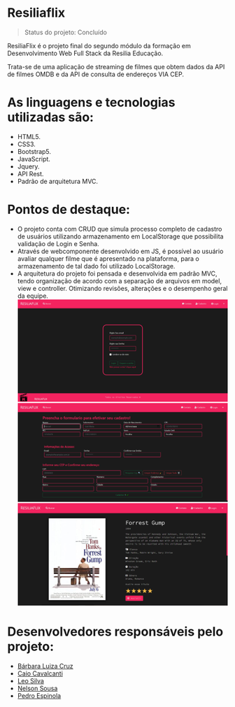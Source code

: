# <h1>Resiliaflix</h1>
> Status do projeto: Concluído

<p>ResiliaFlix é o projeto final do segundo módulo da formação em Desenvolvimento Web Full Stack da Resilia Educação.</p>
<p>Trata-se de uma aplicação de streaming de filmes que obtem dados da API de filmes OMDB e da API de consulta de endereços VIA CEP.</p>

# As linguagens e tecnologias utilizadas são:
* HTML5.
* CSS3.
* Bootstrap5.
* JavaScript.
* Jquery.
* API Rest.
* Padrão de arquitetura MVC.

# Pontos de destaque:
 * O projeto conta com CRUD que simula processo completo de cadastro de usuários utilizando armazenamento em LocalStorage que possibilita validação de Login e Senha.
 * Através de webcomponente desenvolvido em JS, é possível ao usuário avaliar qualquer filme que é apresentado na plataforma, para o armazenamento de tal dado foi utilizado LocalStorage.
 * A arquitetura do projeto foi pensada e desenvolvida em padrão MVC, tendo organização de acordo com a separação de arquivos em model, view e controller. Otimizando revisões, alterações e o desempenho geral da equipe.
  ![Página de login](https://github.com/PedroEspinola/projeto-resiliaflix/blob/master/view/assets/img/Readme/login.PNG)
  ![Página de cadastro](https://github.com/PedroEspinola/projeto-resiliaflix/blob/master/view/assets/img/Readme/crud.PNG)
  ![Página de informações de filmes](https://github.com/PedroEspinola/projeto-resiliaflix/blob/master/view/assets/img/Readme/Webcomponte%20e%20info.png)

# Desenvolvedores responsáveis pelo projeto:
 * [Bárbara Luiza Cruz](https://www.linkedin.com/in/b%C3%A1rbara-cruz-228552199/)
 * [Caio Cavalcanti](https://www.linkedin.com/in/caio-cavalcanti-17b50b13a/)
 * [Leo Silva](https://www.linkedin.com/in/leoosilva/)
 * [Nelson Sousa](https://www.linkedin.com/in/nelsonssoares/)
 * [Pedro Espinola](https://www.linkedin.com/in/pedro-espinola-3028a821a/)


